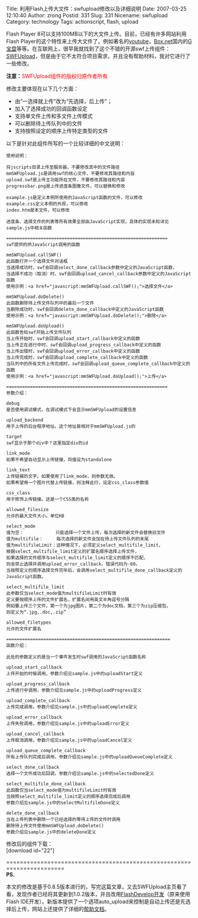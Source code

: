 Title: 利用Flash上传大文件：swfupload修改以及详细说明
Date: 2007-03-25 12:10:40
Author: zrong
Postid: 331
Slug: 331
Nicename: swfupload
Category: technology
Tags: actionscript, flash, upload

Flash Player
8可以支持100MB以下的大文件上传。目前，已经有许多网站利用Flash
Player的这个特性来上传大文件了。例如著名的[youtube](http://www.youtube.com)，[Box.net](http://www.box.net)国内的[G宝盘](http://www.gbaopan.com)等等。在互联网上，很早我就找到了这个不错的开源swf上传组件：[SWFUpload](http://swfupload.mammon.se/index.php)，但是由于它不太符合项目需求，并且没有帮助材料，我对它进行了一些修改。

**注意：**<span style="color:red">SWFUpload组件的版权归原作者所有</span>

修改主要体现在以下几个方面：

-   由“一选择就上传”改为“先选择，后上传”；
-   加入了选择成功的回调函数设定
-   支持单文件上传和多文件上传模式
-   可以删除待上传队列中的文件
-   支持按照设定的顺序上传特定类型的文件

以下是针对此组件所写的一个比较详细的中文说明：<!--more-->

``` {style="font-weight:normal;font-size:14px;color:#000;padding:10px;background:#eee;width:900px;"}
使用说明：

将jscripts目录上传至服务器，不要修改其中的文件路径
mmSWFUpload.js是调用swf的核心文件，不要修改其路径和内容
upload.swf是上传主功能所在文件，不要修改其路径和内容
progressbar.png是上传进度条图像文件，可以替换和修改

example.js是定义本例所使用的JavaScript函数的文件，可以修改
example.css定义本例的外观，可以修改
index.htm是本文件，可以修改

进度条、选择文件的列表等所有效果全部由JavaScript实现，具体的实现未知详见sample.js中相关函数

=============================================================
swf提供的供JavaScript调用的函数

mmSWFUpload.callSWF()
此函数打开一个选择文件对话框
当选择成功时，swf会回调select_done_callback参数中定义的JavaScript函数，
当选择不成功（取消）时，swf会回调upload_cancel_callback参数中定义的JavaScript函数
使用示例：<a href="javascript:mmSWFUpload.callSWF();">选择文件</a>

mmSWFUpload.doDelete()
此函数删除待上传文件队列中的最后一个文件
当删除成功时，swf会回调delete_done_callback中定义的JavaScript函数
使用示例：<a href="javascript:mmSWFUpload.doDelete();">删除</a>

mmSWFUpload.doUpload()
此函数告知swf开始上传文件队列
当上传开始时，swf会回调upload_start_callback中定义的函数
当上传正在进行中时，swf会回调upload_progress_callback中定义的函数
当上传出错时，swf会回调upload_error_callback中定义的函数
当上传完成时，swf会回调upload_complete_callback中定义的函数
当队列中的所有文件上传完成时，swf会回调upload_queue_complete_callback中定义的函数
使用示例：<a href="javascript:mmSWFUpload.doUpload();">上传</a>

=============================================================
参数介绍：

debug
是否使用调试模式，在调试模式下会显示mmSWFUpload的设置信息

upload_backend
用于上传的后台程序地址。这个地址是相对于mmSWFUpload.js的

target
swf显示于那个div中？这里指定div的id

link_mode
如果不希望自动显示上传链接，将值设为standalone

link_text
上传链接的文字。如果使用了link_mode，则参数无效。
如果希望用一个图片代替上传链接，则注释此行，设定css_class参数值

css_class
用于修饰上传链接。这是一个CSS类的名称

allowed_filesize
允许的最大文件大小。单位KB

select_mode
值为空：            只能选择一个文件上传，每次选择的新文件会替换旧文件
值为multifile：     每次选择的新文件会加在待上传文件队列的末尾
值为multifileLimit：这种情况下，必须定义select_multifile_limit，
根据select_multifile_limit定义的扩展名顺序选择上传文件，
如果选择的文件顺序与select_multifile_limit定义的顺序不匹配，
则会禁止选择并调用upload_error_callback，错误代码为-60。
当按照定义的顺序选择文件完毕后，会调用select_multifile_done_callback定义的JavaScript函数。

select_multifile_limit
此参数仅当select_mode值为multifileLimit时有效
定义要按顺序上传的文件扩展名，扩展名间用英文半角逗号分隔
例如要上传三个文件，第一个为jpg图片，第二个为doc文档，第三个为zip压缩包，
则定义为“.jpg,.doc,.zip”

allowed_filetypes
允许的文件扩展名

==============================================================
函数介绍：

此处的参数定义的是当一个事件发生时swf调用的JavaScript函数名称

upload_start_callback
上传开始的时候调用，参数介绍见sample.js中的uploadStart定义
 
upload_progress_callback
上传进行中调用，参数介绍见sample.js中的uploadProgress定义

upload_complete_callback
上传完成调用，参数介绍见sample.js中的uploadComplete定义

upload_error_callback
上传失败调用，参数介绍见sample.js中的uploadError定义

upload_cancel_callback
上传取消调用，参数介绍见sample.js中的uploadCancel定义

upload_queue_complete_callback
所有上传队列完成后调用，参数介绍见sample.js中的uploadQueueComplete定义

select_done_callback
选择一个文件成功后回调，参数介绍见sample.js中的selectedDone定义

select_multifile_done_callback
此函数仅当select_mode值为multifileLimit时有效
当按照select_multifile_limit定义的顺序选择完成后调用
参数介绍见sample.js中的selectMultifileDone定义

delete_done_callback
当在上传列表中删除一个已经选择的等待上传的文件时调用
删除待上传文件使用mmSWFUpload.doDelete()
参数介绍见sample.js中的deleteDone定义
```

修改后的组件下载：  
[download id="22"]  

=======================================================================  
**PS.**  

本文的修改是基于0.8.5版本进行的，写完这篇文章，又去SWFUpload主页看了看，发现作者已经将其更新到1.0.2版本，并且改用[FlashDevelop开发](http://www.flashdevelop.org/)（原来使用Flash
IDE开发）。新版本提供了一个选项auto\_upload来控制是自动上传还是先选择后上传，网站上还提供了详细的[帮助文档](http://swfupload.mammon.se/documentation.php)。


